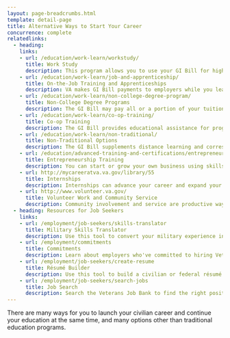 ```yaml
---
layout: page-breadcrumbs.html
template: detail-page
title: Alternative Ways to Start Your Career
concurrence: complete
relatedlinks:
  - heading: 
    links:
    - url: /education/work-learn/workstudy/
      title: Work Study
      description: This program allows you to use your GI Bill for higher education while working for VA.
    - url: /education/work-learn/job-and-apprenticeship/
      title: On-the-Job Training and Apprenticeships
      description: VA makes GI Bill payments to employers while you learn a vocational trade through a certification course or union training. During this time, you may receive military housing allowance benefits.
    - url: /education/work-learn/non-college-degree-program/
      title: Non-College Degree Programs
      description: The GI Bill may pay all or a portion of your tuition, as well as providing a books and supplies stipend and a monthly housing allowance, while you get your training at an approved institution.
    - url: /education/work-learn/co-op-training/
      title: Co-op Training
      description: The GI Bill provides educational assistance for programs that require periods of work alternating with periods of full-time education.
    - url: /education/work-learn/non-traditional/
      title: Non-Traditional Options
      description: The GI Bill supplements distance learning and correspondence courses, which can be helpful if you need to attend some or all courses remotely because you are balancing work and education.
    - url: /education/advanced-training-and-certifications/entrepreneurship-training/
      title: Entrepreneurship Training
      description: You can start or grow your own business using skills you learned in the military in combination with business-management training. You may receive reimbursement through the GI Bill for approved entrepreneurship courses.
    - url: http://mycareeratva.va.gov/library/55
      title: Internships
      description: Internships can advance your career and expand your network while you further your education.
    - url: http://www.volunteer.va.gov/
      title: Volunteer Work and Community Service
      description: Community involvement and service are productive ways to network with civilians and open the door to future employment possibilities.
  - heading: Resources for Job Seekers
    links:
    - url: /employment/job-seekers/skills-translator
      title: Military Skills Translator
      description: Use this tool to convert your military experience into civilian language that hiring managers can easily understand.
    - url: /employment/commitments
      title: Commitments
      description: Learn about employers who've committed to hiring Veterans and military family members.
    - url: /employment/job-seekers/create-resume
      title: Résumé Builder
      description: Use this tool to build a civilian or federal résumé.      
    - url: /employment/job-seekers/search-jobs
      title: Job Search
      description: Search the Veterans Job Bank to find the right position for you.
---
```


<div class="va-introtext">

There are many ways for you to launch your civilian career and continue your education at the same time, and many options other than traditional education programs.

</div>
